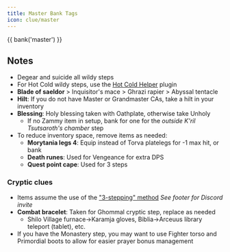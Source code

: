```yaml
---
title: Master Bank Tags
icon: clue/master
---
```


{{ bank('master') }}

## Notes
- Degear and suicide all wildy steps
- For Hot Cold wildy steps, use the [Hot Cold Helper](https://runelite.net/plugin-hub/show/hot-cold-helper) plugin
- **Blade of saeldor** > Inquisitor's mace > Ghrazi rapier > Abyssal tentacle
- **Hilt**: If you do not have Master or Grandmaster CAs, take a hilt in your inventory
- **Blessing**: Holy blessing taken with Oathplate, otherwise take Unholy
    - If no Zammy item in setup, bank for one for the *outside K'ril Tsutsaroth's chamber* step
- To reduce inventory space, remove items as needed:
    - **Morytania legs 4**: Equip  instead of Torva platelegs for -1 max hit, or bank
    - **Death runes**: Used for Vengeance for extra DPS
    - **Quest point cape**: Used for 3 steps
### Cryptic clues
- Items assume the use of the ["3-stepping" method](https://discord.com/channels/922245627092541450/1233850882156789881/1235639466828234814) *See footer for Discord invite*
- **Combat bracelet**: Taken for Ghommal cryptic step, replace as needed
    - Shilo Village furnace&rarr;Karamja gloves, Biblia&rarr;Arceuus library teleport (tablet), etc.
- If you have the Monastery step, you may want to use Fighter torso and Primordial boots to allow for easier prayer bonus management
